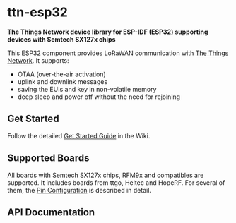 # ttn-esp32

**The Things Network device library for ESP-IDF (ESP32) supporting devices with Semtech SX127x chips**

This ESP32 component provides LoRaWAN communication with
[The Things Network](https://www.thethingsnetwork.org/). It supports:

- OTAA (over-the-air activation)
- uplink and downlink messages
- saving the EUIs and key in non-volatile memory
- deep sleep and power off without the need for rejoining

## Get Started

Follow the detailed [Get Started Guide](https://github.com/manuelbl/ttn-esp32/wiki/Get-Started) in the Wiki.

## Supported Boards

All boards with Semtech SX127x chips, RFM9x and compatibles are supported. It includes boards from ttgo, Heltec and HopeRF. For several of them, the [Pin Configuration](https://github.com/manuelbl/ttn-esp32/wiki/Boards-and-Pins) is described in detail.

## API Documentation

